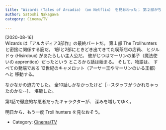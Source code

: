 ```yaml
---
title: "Wizards (Tales of Arcadia) （on Netflix） を見おわった； 第２部がちょっと浮いたままだけど、ま・いいや。とっても面白かったので許す"
author: Satoshi Nakagawa
category: Cinema/TV

---
```


[2020-08-16]  
 Wizards は『アルカディア3部作』の最終パートだ。
第１部 The Trollhunters と密接に関係する筋だ。
1部と2部にときどき出てきてた喫茶店の店員、
ヒジルドゥ (Hisirdoux) があたらしい主人公だ。
彼がじつはマーリンの弟子（魔法使いの apprentice）だったという
ところから話は始まる。
そして、物語は、
すべての発端である
12世紀のキャメロット（アーサー王やマーリンのいる王都）へと
移動する。

 なかなかの迫力でした。
全10話しかなかったけど［--スタッフがつかれちゃったのかな--］、
堪能した。
 
第1話で徹底的な悪者だったキャラクターが、
深みを増してゆく。

 明日から、もう一度 Troll hunters を見なおそう。

- Category: [Cinema/TV](categories.html#Cinema/TV)

